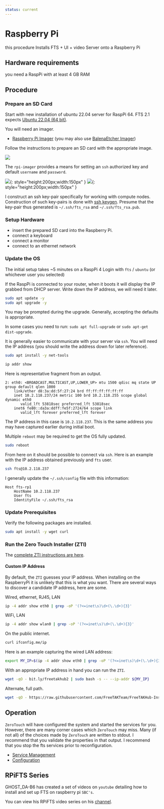 ```yaml
---
status: current
---
```


# Raspberry Pi

this procedure Installs FTS + UI + video Server onto a Raspberry Pi

## Hardware requirements
you need a RaspPi with at least 4 GB RAM

## Procedure

### Prepare an SD Card
Start with new installation of ubuntu 22.04 server for RaspPi 64.
FTS 2.1 expects [Ubuntu 22.04 (64 bit)](https://ubuntu.com/download/raspberry-pi/thank-you?version=22.04.3&architecture=server-arm64+raspi).

You will need an imager.

* [Raspberry Pi Imager](https://www.raspberrypi.com/software/) (you may also use [BalenaEtcher Imager](https://www.balena.io/etcher))

Follow the instructions to prepare an SD card with the appropriate image.

![](rpi-imager.png)

The `rpi-imager` provides a means for setting an `ssh` authorized key
and default `username` and `password`. 

![](rpi-imager-ssh-settings.png){: style="height:200px;width:150px" }
![](rpi-imager-general-settings.png){: style="height:200px;width:150px" }

I construct an ssh key-pair specifically for working with compute nodes.
Construction of such key-pairs is done with [ssh keygen](https://www.ssh.com/academy/ssh/keygen).
Presume that the key-pair thus generated is `~/.ssh/fts_rsa` and `~/.ssh/fts_rsa.pub`.

### Setup Hardware

 * insert the prepared SD card into the Raspberry Pi.
 * connect a keyboard
 * connect a monitor
 * connect to an ethernet network

### Update the OS

The initial setup takes ~5 minutes on a RaspPi 4
Login with `fts` / `ubuntu` (or whichever user you selected)

If the RaspPi is connected to your router,
when it boots it will display the IP grabbed from DHCP server.
Write down the IP address, we will need it later.

```bash
sudo apt update -y 
sudo apt upgrade -y
```
You may be prompted during the upgrade.
Generally, accepting the defaults is appropriate.

In some cases you need to run: 
```sudo apt full-upgrade``` or ```sudo apt-get dist-upgrade```.

It is generally easier to communicate with your server via `ssh`.
You will need the IP address (you should write the address down for later reference).
```bash
sudo apt install -y net-tools
```
```bash
ip addr show
```
Here is representative fragment from an output.
```text
2: eth0: <BROADCAST,MULTICAST,UP,LOWER_UP> mtu 1500 qdisc mq state UP group default qlen 1000
    link/ether d8:3a:dd:5f:27:24 brd ff:ff:ff:ff:ff:ff
    inet 10.2.118.237/24 metric 100 brd 10.2.118.255 scope global dynamic eth0
       valid_lft 53818sec preferred_lft 53818sec
    inet6 fe80::da3a:ddff:fe5f:2724/64 scope link
       valid_lft forever preferred_lft forever
```
The IP address in this case is `10.2.118.237`.
This is the same address you may have captured earlier during initial boot.

Multiple `reboot` may be required to get the OS fully updated.
```bash
sudo reboot 
```

From here on it should be possible to connect via `ssh`.
Here is an example with the IP address obtained previously and `fts` user.
```bash
ssh fts@10.2.118.237
```
I generally update the `~/.ssh/config` file with this information:
```config 
Host fts-rp1
    HostName 10.2.118.237
    User fts
    IdentityFile ~/.ssh/fts_rsa
```

### Update Prerequisites

Verify the following packages are installed.
```bash
sudo apt install -y wget curl
```

### Run the Zero Touch Installer (ZTI)

The [complete ZTI instructions are here](../../mechanism/Ansible/ZeroTouchInstall.md).


#### Custom IP Address
By default, the `ZTI` guesses your IP address.
When installing on the RaspberryPi it is unlikely that this is what you want.
There are several ways to discover a candidate IP address, here are some.

Wired, ethernet, RJ45, LAN
```bash
ip -4 addr show eth0 | grep -oP '(?<=inet\s)\d+(\.\d+){3}'
```
WiFi, LAN
```bash
ip -4 addr show wlan0 | grep -oP '(?<=inet\s)\d+(\.\d+){3}'
```
On the public internet.
```bash
curl ifconfig.me/ip
```
Here is an example capturing the wired LAN address:
```bash
export MY_IP=$(ip -4 addr show eth0 | grep -oP '(?<=inet\s)\d+(\.\d+){3}')
```
With an appropriate IP address in hand you can run the `ZTI`.
```bash
wget -qO - bit.ly/freetakhub2 | sudo bash -s -- --ip-addr ${MY_IP}
```
Alternate, full path.
```bash
wget -qO - https://raw.githubusercontent.com/FreeTAKTeam/FreeTAKHub-Installation/main/scripts/easy_install.sh | sudo bash -s -- --ip-addr ${MY_IP}
```

## Operation

`ZeroTouch` will have configured the system and started the services for you. 
However, there are many corner cases which `ZeroTouch` may miss.
Many (if not all) of the choices made by `ZeroTouch` are written to stdout.
I recommend that you validate the properties in that output.
I recommend that you stop the fts services prior to reconfiguration.

* [Service Management](../../../administration/Operation/fts-config.md)
* [Configuration](../../../administration/Operation/fts-config.md)


## RPiFTS Series

GHOST_DA-B6 has created a set of videos on `youtube` detailing how to install
and set up FTS on raspberry pi `SBC's`.

You can view his RPiFTS video series on
his [channel](https://www.youtube.com/channel/UC--WpY--HV7PymMWLgfflZA).


